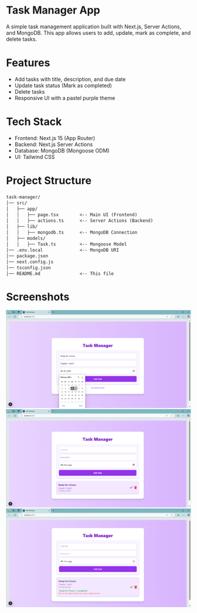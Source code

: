 # Task Manager App
A simple task management application built with Next.js, Server Actions, and MongoDB. This app allows users to add, update, mark as complete, and delete tasks.

# Features
- Add tasks with title, description, and due date
- Update task status (Mark as completed)
- Delete tasks
- Responsive UI with a pastel purple theme

# Tech Stack
- Frontend: Next.js 15 (App Router)
- Backend: Next.js Server Actions
- Database: MongoDB (Mongoose ODM)
- UI: Tailwind CSS

# Project Structure
```
task-manager/
│── src/
│   ├── app/
│   │   ├── page.tsx        <-- Main UI (Frontend)
│   │   ├── actions.ts      <-- Server Actions (Backend)
│   ├── lib/
│   │   ├── mongodb.ts      <-- MongoDB Connection
│   ├── models/
│   │   ├── Task.ts         <-- Mongoose Model
│── .env.local              <-- MongoDB URI
│── package.json
│── next.config.js
│── tsconfig.json
│── README.md               <-- This file
```


# Screenshots
![Add task](<Screenshot 2025-02-05 123608.png>)
![Description](<Screenshot 2025-02-05 123624.png>)
![Delete task](<Screenshot 2025-02-05 123639.png>)
